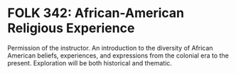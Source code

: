 # FOLK 342: African-American Religious Experience

Permission of the instructor. An introduction to the diversity of African American beliefs, experiences, and expressions from the colonial era to the present. Exploration will be both historical and thematic.